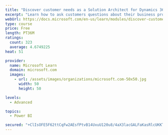```yaml
---
title: "Discover customer needs as a Solution Architect for Dynamics 365 and Power Platform"
excerpt: "Learn how to ask customers questions about their business processes and feature requirements to create a viable solution."
webUrl: https://docs.microsoft.com/en-us/learn/modules/discover-customer-needs/
type: course
price: Free
length: PT36M
ratings:
  count: 323
  average: 4.6749225
heat: 51

provider:
  name: Microsoft Learn
  domain: microsoft.com
  images:
    - url: /assets/images/organizations/microsoft.com-50x50.jpg
      width: 50
      height: 50

levels:
  - Advanced

topics:
  - Power BI

secured: "+ClIsOFE5F62ttCqFw2AEsfPtvB14UxuU120u8/4aX3lacGALFaKasRlcUKKTkNRiJpCp7wKCe34yU6CSOhYCGOAJJxN1LK67BWGZqINmt5HWN/KoAWZhyStDwnYQZVPWD6qItdsKjsbcL+j4CxqxbFhVUngoDslcQZljxg9pfEZE+aj/+U5xLg4HITdkGl6wromxSknVub+4YStj1+DHr5yczdN0JdhZP5KAmrr4mvNvc/abvlT2UyZS8hq7yPEL/HXvjW4ysozrYGEbA7+f4jSK6z6Nf3kAAF/RfHHw6KB0JPqlzd1gmM9L0/pzXAaxKKdqYBgA9yy7naecq2mSrKnMIJXSFHHyovDZGZHtOo8+f+jypTx5Xyj4cVX4HygfNu1BSQY3EDaalYiypCmmw==;Yiq2vmBMVMy6qwwfo+9CIw=="
---
```


